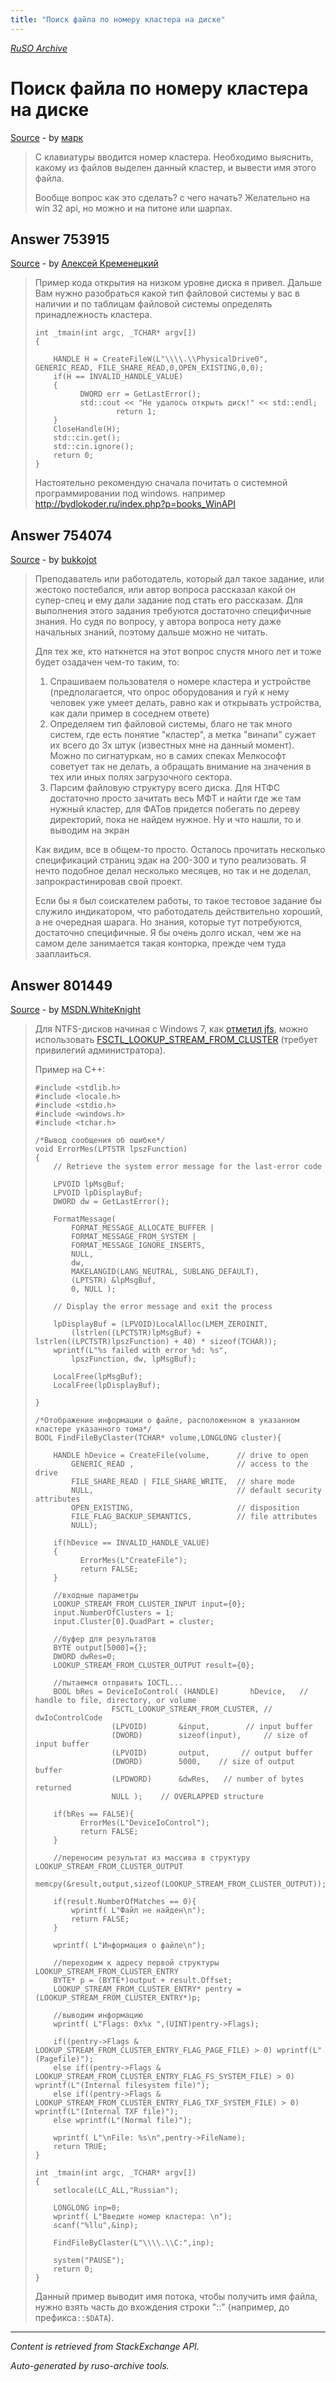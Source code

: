 ```yaml
---
title: "Поиск файла по номеру кластера на диске"
---
```

<p><i><a href="https://github.com/MSDN-WhiteKnight/ruso-archive/">RuSO Archive</a></i></p>
<h1>Поиск файла по номеру кластера на диске</h1>
<p><a href="https://ru.stackoverflow.com/questions/753833/%d0%9f%d0%be%d0%b8%d1%81%d0%ba-%d1%84%d0%b0%d0%b9%d0%bb%d0%b0-%d0%bf%d0%be-%d0%bd%d0%be%d0%bc%d0%b5%d1%80%d1%83-%d0%ba%d0%bb%d0%b0%d1%81%d1%82%d0%b5%d1%80%d0%b0-%d0%bd%d0%b0-%d0%b4%d0%b8%d1%81%d0%ba%d0%b5">Source</a> - by <a href="https://ru.stackoverflow.com/users/276750/%d0%bc%d0%b0%d1%80%d0%ba">марк</a></p>
<blockquote>
<p>С клавиатуры вводится номер кластера. Необходимо выяснить, какому из файлов выделен данный кластер, и вывести имя этого файла.</p>

<p>Вообще вопрос как это сделать? с чего начать? Желательно на win 32 api, но можно и на питоне или шарпах.</p>

</blockquote>
<h2>Answer 753915</h2>
<p><a href="https://ru.stackoverflow.com/a/753915/">Source</a> - by <a href="https://ru.stackoverflow.com/users/241298/%d0%90%d0%bb%d0%b5%d0%ba%d1%81%d0%b5%d0%b9-%d0%9a%d1%80%d0%b5%d0%bc%d0%b5%d0%bd%d0%b5%d1%86%d0%ba%d0%b8%d0%b9">Алексей Кременецкий</a></p>
<blockquote>
<p>Пример кода открытия на низком уровне диска я привел. Дальше Вам нужно разобраться какой тип файловой системы у вас в наличии и по таблицам файловой системы определять принадлежность кластера. </p>

<pre><code>int _tmain(int argc, _TCHAR* argv[])
{

    HANDLE H = CreateFileW(L"\\\\.\\PhysicalDrive0", GENERIC_READ, FILE_SHARE_READ,0,OPEN_EXISTING,0,0);
    if(H == INVALID_HANDLE_VALUE)
    {
          DWORD err = GetLastError();
          std::cout &lt;&lt; "Не удалось открыть диск!" &lt;&lt; std::endl;
                  return 1;   
    }
    CloseHandle(H);
    std::cin.get();
    std::cin.ignore();
    return 0;
}
</code></pre>

<p>Настоятельно рекомендую сначала почитать о системной программировании под windows. например <a href="http://bydlokoder.ru/index.php?p=books_WinAPI" rel="nofollow noreferrer">http://bydlokoder.ru/index.php?p=books_WinAPI</a></p>

</blockquote>
<h2>Answer 754074</h2>
<p><a href="https://ru.stackoverflow.com/a/754074/">Source</a> - by <a href="https://ru.stackoverflow.com/users/254190/bukkojot">bukkojot</a></p>
<blockquote>
<p>Преподаватель или работодатель, который дал такое задание, или жестоко постебался, или автор вопроса рассказал какой он супер-спец и ему дали задание под стать его рассказам. Для выполнения этого задания требуются достаточно специфичные знания. Но судя по вопросу, у автора вопроса нету даже начальных знаний, поэтому дальше можно не читать.</p>

<p>Для тех же, кто наткнется на этот вопрос спустя много лет и тоже будет озадачен чем-то таким, то:</p>

<ol>
<li>Спрашиваем пользователя о номере кластера и устройстве (предполагается, что опрос оборудования и гуй к нему человек уже умеет делать, равно как и открывать устройства, как дали пример в соседнем ответе)</li>
<li>Определяем тип файловой системы, благо не так много систем, где есть понятие "кластер", а метка "винапи" сужает их всего до 3х штук (известных мне на данный момент). Можно по сигнатуркам, но в самих спеках Мелкософт советует так не делать, а обращать внимание на значения в тех или иных полях загрузочного сектора.</li>
<li>Парсим файловую структуру всего диска. Для НТФС достаточно просто зачитать весь МФТ и найти где же там нужный кластер, для ФАТов придется побегать по дереву директорий, пока не найдем нужное. Ну и что нашли, то и выводим на экран</li>
</ol>

<p>Как видим, все в общем-то просто. Осталось прочитать несколько спецификаций страниц эдак на 200-300 и тупо реализовать. Я нечто подобное делал несколько месяцев, но так и не доделал, запрокрастинировав свой проект.</p>

<p>Если бы я был соискателем работы, то такое тестовое задание бы служило индикатором, что работодатель действительно хороший, а не очередная шарага. Но знания, которые тут потребуются, достаточно специфичные. Я бы очень долго искал, чем же на самом деле занимается такая конторка, прежде чем туда зааплаиться.</p>

</blockquote>
<h2>Answer 801449</h2>
<p><a href="https://ru.stackoverflow.com/a/801449/">Source</a> - by <a href="https://ru.stackoverflow.com/users/240512/msdn-whiteknight">MSDN.WhiteKnight</a></p>
<blockquote>
<p>Для NTFS-дисков начиная с Windows 7, как <a href="https://ru.stackoverflow.com/questions/753833/%D0%9F%D0%BE%D0%B8%D1%81%D0%BA-%D1%84%D0%B0%D0%B9%D0%BB%D0%B0-%D0%BF%D0%BE-%D0%BD%D0%BE%D0%BC%D0%B5%D1%80%D1%83-%D0%BA%D0%BB%D0%B0%D1%81%D1%82%D0%B5%D1%80%D0%B0-%D0%BD%D0%B0-%D0%B4%D0%B8%D1%81%D0%BA%D0%B5/801449#comment1163645_753833">отметил jfs</a>, можно использовать <a href="https://msdn.microsoft.com/en-us/library/windows/desktop/ff951637%28v=vs.85%29.aspx?f=255&amp;MSPPError=-2147217396" rel="nofollow noreferrer">FSCTL_LOOKUP_STREAM_FROM_CLUSTER</a> (требует привилегий администратора). </p>

<p>Пример на С++:</p>

<pre><code>#include &lt;stdlib.h&gt;
#include &lt;locale.h&gt;  
#include &lt;stdio.h&gt;
#include &lt;windows.h&gt;
#include &lt;tchar.h&gt;

/*Вывод сообщения об ошибке*/
void ErrorMes(LPTSTR lpszFunction) 
{ 
    // Retrieve the system error message for the last-error code

    LPVOID lpMsgBuf;
    LPVOID lpDisplayBuf;
    DWORD dw = GetLastError(); 

    FormatMessage(
        FORMAT_MESSAGE_ALLOCATE_BUFFER | 
        FORMAT_MESSAGE_FROM_SYSTEM |
        FORMAT_MESSAGE_IGNORE_INSERTS,
        NULL,
        dw,
        MAKELANGID(LANG_NEUTRAL, SUBLANG_DEFAULT),
        (LPTSTR) &amp;lpMsgBuf,
        0, NULL );

    // Display the error message and exit the process

    lpDisplayBuf = (LPVOID)LocalAlloc(LMEM_ZEROINIT, 
        (lstrlen((LPCTSTR)lpMsgBuf) + lstrlen((LPCTSTR)lpszFunction) + 40) * sizeof(TCHAR)); 
    wprintf(L"%s failed with error %d: %s", 
        lpszFunction, dw, lpMsgBuf);     

    LocalFree(lpMsgBuf);
    LocalFree(lpDisplayBuf);

}

/*Отображение информации о файле, расположенном в указанном кластере указанного тома*/
BOOL FindFileByClaster(TCHAR* volume,LONGLONG cluster){

    HANDLE hDevice = CreateFile(volume,      // drive to open
        GENERIC_READ ,                       // access to the drive
        FILE_SHARE_READ | FILE_SHARE_WRITE,  // share mode
        NULL,                                // default security attributes
        OPEN_EXISTING,                       // disposition
        FILE_FLAG_BACKUP_SEMANTICS,          // file attributes
        NULL);

    if(hDevice == INVALID_HANDLE_VALUE)
    {   
          ErrorMes(L"CreateFile");
          return FALSE;
    }

    //входные параметры
    LOOKUP_STREAM_FROM_CLUSTER_INPUT input={0};
    input.NumberOfClusters = 1;
    input.Cluster[0].QuadPart = cluster;        

    //буфер для результатов
    BYTE output[5000]={};
    DWORD dwRes=0;
    LOOKUP_STREAM_FROM_CLUSTER_OUTPUT result={0};   

    //пытаемся отправить IOCTL...
    BOOL bRes = DeviceIoControl( (HANDLE)       hDevice,   // handle to file, directory, or volume 
                 FSCTL_LOOKUP_STREAM_FROM_CLUSTER, // dwIoControlCode
                 (LPVOID)       &amp;input,        // input buffer 
                 (DWORD)        sizeof(input),     // size of input buffer 
                 (LPVOID)       output,       // output buffer 
                 (DWORD)        5000,    // size of output buffer 
                 (LPDWORD)      &amp;dwRes,   // number of bytes returned 
                 NULL );    // OVERLAPPED structure

    if(bRes == FALSE){      
          ErrorMes(L"DeviceIoControl");
          return FALSE;
    }

    //переносим результат из массива в структуру LOOKUP_STREAM_FROM_CLUSTER_OUTPUT
    memcpy(&amp;result,output,sizeof(LOOKUP_STREAM_FROM_CLUSTER_OUTPUT));

    if(result.NumberOfMatches == 0){
        wprintf( L"Файл не найден\n");
        return FALSE;
    }   

    wprintf( L"Информация о файле\n");

    //переходим к адресу первой структуры LOOKUP_STREAM_FROM_CLUSTER_ENTRY
    BYTE* p = (BYTE*)output + result.Offset;
    LOOKUP_STREAM_FROM_CLUSTER_ENTRY* pentry = (LOOKUP_STREAM_FROM_CLUSTER_ENTRY*)p;    

    //выводим информацию
    wprintf( L"Flags: 0x%x ",(UINT)pentry-&gt;Flags);

    if((pentry-&gt;Flags &amp; LOOKUP_STREAM_FROM_CLUSTER_ENTRY_FLAG_PAGE_FILE) &gt; 0) wprintf(L"(Pagefile)");
    else if((pentry-&gt;Flags &amp; LOOKUP_STREAM_FROM_CLUSTER_ENTRY_FLAG_FS_SYSTEM_FILE) &gt; 0)  wprintf(L"(Internal filesystem file)");
    else if((pentry-&gt;Flags &amp; LOOKUP_STREAM_FROM_CLUSTER_ENTRY_FLAG_TXF_SYSTEM_FILE) &gt; 0) wprintf(L"(Internal TXF file)");
    else wprintf(L"(Normal file)"); 

    wprintf( L"\nFile: %s\n",pentry-&gt;FileName); 
    return TRUE;
}

int _tmain(int argc, _TCHAR* argv[])
{
    setlocale(LC_ALL,"Russian");

    LONGLONG inp=0;
    wprintf( L"Введите номер кластера: \n");
    scanf("%llu",&amp;inp);

    FindFileByClaster(L"\\\\.\\C:",inp);        

    system("PAUSE");
    return 0;
}
</code></pre>

<p>Данный пример выводит имя потока, чтобы получить имя файла, нужно взять часть до вхождения строки "::" (например, до префикса<code>::$DATA</code>).</p>

</blockquote>
<hr/>
<p><i>Content is retrieved from StackExchange API. </i></p>
<p><i>Auto-generated by ruso-archive tools. </i></p>
